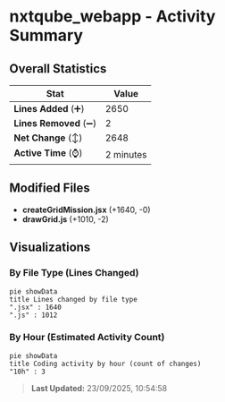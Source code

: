# nxtqube_webapp - Activity Summary 

## Overall Statistics

| Stat                   | Value                                                             |
| ---------------------- | ----------------------------------------------------------------- |
| **Lines Added** (➕)   | 2650                                          |
| **Lines Removed** (➖) | 2                                        |
| **Net Change** (↕)    | 2648                |
| **Active Time** (⌚)   | 2 minutes |


## Modified Files
- **createGridMission.jsx** (+1640, -0)
- **drawGrid.js** (+1010, -2)

## Visualizations

### By File Type (Lines Changed)

```mermaid
pie showData
title Lines changed by file type
".jsx" : 1640
".js" : 1012
```

### By Hour (Estimated Activity Count)

```mermaid
pie showData
title Coding activity by hour (count of changes)
"10h" : 3
```


> **Last Updated:** 23/09/2025, 10:54:58